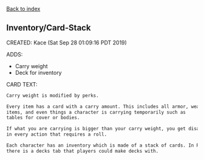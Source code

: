 [Back to index](#index)

## Inventory/Card-Stack

CREATED: Kace (Sat Sep 28 01:09:16 PDT 2019)

ADDS:

  - Carry weight
  - Deck for inventory

CARD TEXT:

```md
Carry weight is modified by perks.

Every item has a card with a carry amount. This includes all armor, weapons,
items, and even things a character is carrying temporarily such as
tables for cover or bodies.

If what you are carrying is bigger than your carry weight, you get disadvantages
in every action that requires a roll.

Each character has an inventory which is made of a stack of cards. In Roll20,
there is a decks tab that players could make decks with.

```

